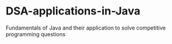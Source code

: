 # DSA-applications-in-Java
Fundamentals of Java and their application to solve competitive programming questions
